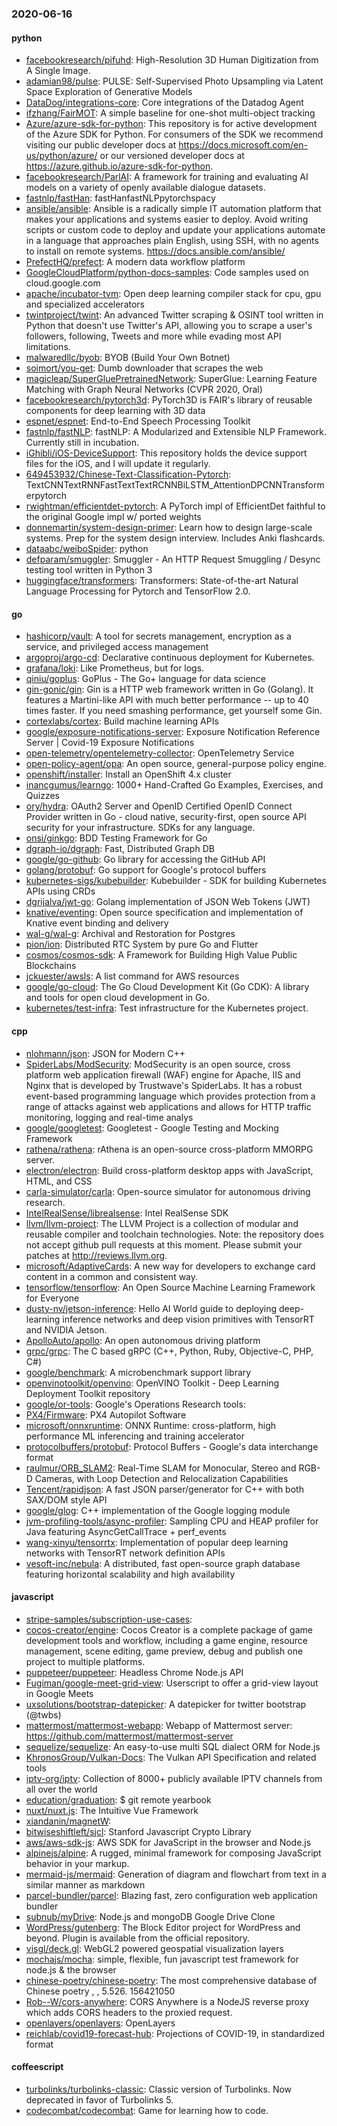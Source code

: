 ### 2020-06-16

#### python
* [facebookresearch/pifuhd](https://github.com/facebookresearch/pifuhd): High-Resolution 3D Human Digitization from A Single Image.
* [adamian98/pulse](https://github.com/adamian98/pulse): PULSE: Self-Supervised Photo Upsampling via Latent Space Exploration of Generative Models
* [DataDog/integrations-core](https://github.com/DataDog/integrations-core): Core integrations of the Datadog Agent
* [ifzhang/FairMOT](https://github.com/ifzhang/FairMOT): A simple baseline for one-shot multi-object tracking
* [Azure/azure-sdk-for-python](https://github.com/Azure/azure-sdk-for-python): This repository is for active development of the Azure SDK for Python. For consumers of the SDK we recommend visiting our public developer docs at https://docs.microsoft.com/en-us/python/azure/ or our versioned developer docs at https://azure.github.io/azure-sdk-for-python.
* [facebookresearch/ParlAI](https://github.com/facebookresearch/ParlAI): A framework for training and evaluating AI models on a variety of openly available dialogue datasets.
* [fastnlp/fastHan](https://github.com/fastnlp/fastHan): fastHanfastNLPpytorchspacy
* [ansible/ansible](https://github.com/ansible/ansible): Ansible is a radically simple IT automation platform that makes your applications and systems easier to deploy. Avoid writing scripts or custom code to deploy and update your applications  automate in a language that approaches plain English, using SSH, with no agents to install on remote systems. https://docs.ansible.com/ansible/
* [PrefectHQ/prefect](https://github.com/PrefectHQ/prefect): A modern data workflow platform
* [GoogleCloudPlatform/python-docs-samples](https://github.com/GoogleCloudPlatform/python-docs-samples): Code samples used on cloud.google.com
* [apache/incubator-tvm](https://github.com/apache/incubator-tvm): Open deep learning compiler stack for cpu, gpu and specialized accelerators
* [twintproject/twint](https://github.com/twintproject/twint): An advanced Twitter scraping & OSINT tool written in Python that doesn't use Twitter's API, allowing you to scrape a user's followers, following, Tweets and more while evading most API limitations.
* [malwaredllc/byob](https://github.com/malwaredllc/byob): BYOB (Build Your Own Botnet)
* [soimort/you-get](https://github.com/soimort/you-get):  Dumb downloader that scrapes the web
* [magicleap/SuperGluePretrainedNetwork](https://github.com/magicleap/SuperGluePretrainedNetwork): SuperGlue: Learning Feature Matching with Graph Neural Networks (CVPR 2020, Oral)
* [facebookresearch/pytorch3d](https://github.com/facebookresearch/pytorch3d): PyTorch3D is FAIR's library of reusable components for deep learning with 3D data
* [espnet/espnet](https://github.com/espnet/espnet): End-to-End Speech Processing Toolkit
* [fastnlp/fastNLP](https://github.com/fastnlp/fastNLP): fastNLP: A Modularized and Extensible NLP Framework. Currently still in incubation.
* [iGhibli/iOS-DeviceSupport](https://github.com/iGhibli/iOS-DeviceSupport): This repository holds the device support files for the iOS, and I will update it regularly.
* [649453932/Chinese-Text-Classification-Pytorch](https://github.com/649453932/Chinese-Text-Classification-Pytorch): TextCNNTextRNNFastTextTextRCNNBiLSTM_AttentionDPCNNTransformerpytorch
* [rwightman/efficientdet-pytorch](https://github.com/rwightman/efficientdet-pytorch): A PyTorch impl of EfficientDet faithful to the original Google impl w/ ported weights
* [donnemartin/system-design-primer](https://github.com/donnemartin/system-design-primer): Learn how to design large-scale systems. Prep for the system design interview. Includes Anki flashcards.
* [dataabc/weiboSpider](https://github.com/dataabc/weiboSpider): python
* [defparam/smuggler](https://github.com/defparam/smuggler): Smuggler - An HTTP Request Smuggling / Desync testing tool written in Python 3
* [huggingface/transformers](https://github.com/huggingface/transformers): Transformers: State-of-the-art Natural Language Processing for Pytorch and TensorFlow 2.0.

#### go
* [hashicorp/vault](https://github.com/hashicorp/vault): A tool for secrets management, encryption as a service, and privileged access management
* [argoproj/argo-cd](https://github.com/argoproj/argo-cd): Declarative continuous deployment for Kubernetes.
* [grafana/loki](https://github.com/grafana/loki): Like Prometheus, but for logs.
* [qiniu/goplus](https://github.com/qiniu/goplus): GoPlus - The Go+ language for data science
* [gin-gonic/gin](https://github.com/gin-gonic/gin): Gin is a HTTP web framework written in Go (Golang). It features a Martini-like API with much better performance -- up to 40 times faster. If you need smashing performance, get yourself some Gin.
* [cortexlabs/cortex](https://github.com/cortexlabs/cortex): Build machine learning APIs
* [google/exposure-notifications-server](https://github.com/google/exposure-notifications-server): Exposure Notification Reference Server | Covid-19 Exposure Notifications
* [open-telemetry/opentelemetry-collector](https://github.com/open-telemetry/opentelemetry-collector): OpenTelemetry Service
* [open-policy-agent/opa](https://github.com/open-policy-agent/opa): An open source, general-purpose policy engine.
* [openshift/installer](https://github.com/openshift/installer): Install an OpenShift 4.x cluster
* [inancgumus/learngo](https://github.com/inancgumus/learngo): 1000+ Hand-Crafted Go Examples, Exercises, and Quizzes
* [ory/hydra](https://github.com/ory/hydra): OAuth2 Server and OpenID Certified OpenID Connect Provider written in Go - cloud native, security-first, open source API security for your infrastructure. SDKs for any language.
* [onsi/ginkgo](https://github.com/onsi/ginkgo): BDD Testing Framework for Go
* [dgraph-io/dgraph](https://github.com/dgraph-io/dgraph): Fast, Distributed Graph DB
* [google/go-github](https://github.com/google/go-github): Go library for accessing the GitHub API
* [golang/protobuf](https://github.com/golang/protobuf): Go support for Google's protocol buffers
* [kubernetes-sigs/kubebuilder](https://github.com/kubernetes-sigs/kubebuilder): Kubebuilder - SDK for building Kubernetes APIs using CRDs
* [dgrijalva/jwt-go](https://github.com/dgrijalva/jwt-go): Golang implementation of JSON Web Tokens (JWT)
* [knative/eventing](https://github.com/knative/eventing): Open source specification and implementation of Knative event binding and delivery
* [wal-g/wal-g](https://github.com/wal-g/wal-g): Archival and Restoration for Postgres
* [pion/ion](https://github.com/pion/ion): Distributed RTC System by pure Go and Flutter
* [cosmos/cosmos-sdk](https://github.com/cosmos/cosmos-sdk):  A Framework for Building High Value Public Blockchains 
* [jckuester/awsls](https://github.com/jckuester/awsls): A list command for AWS resources
* [google/go-cloud](https://github.com/google/go-cloud): The Go Cloud Development Kit (Go CDK): A library and tools for open cloud development in Go.
* [kubernetes/test-infra](https://github.com/kubernetes/test-infra): Test infrastructure for the Kubernetes project.

#### cpp
* [nlohmann/json](https://github.com/nlohmann/json): JSON for Modern C++
* [SpiderLabs/ModSecurity](https://github.com/SpiderLabs/ModSecurity): ModSecurity is an open source, cross platform web application firewall (WAF) engine for Apache, IIS and Nginx that is developed by Trustwave's SpiderLabs. It has a robust event-based programming language which provides protection from a range of attacks against web applications and allows for HTTP traffic monitoring, logging and real-time analys
* [google/googletest](https://github.com/google/googletest): Googletest - Google Testing and Mocking Framework
* [rathena/rathena](https://github.com/rathena/rathena): rAthena is an open-source cross-platform MMORPG server.
* [electron/electron](https://github.com/electron/electron): Build cross-platform desktop apps with JavaScript, HTML, and CSS
* [carla-simulator/carla](https://github.com/carla-simulator/carla): Open-source simulator for autonomous driving research.
* [IntelRealSense/librealsense](https://github.com/IntelRealSense/librealsense): Intel RealSense SDK
* [llvm/llvm-project](https://github.com/llvm/llvm-project): The LLVM Project is a collection of modular and reusable compiler and toolchain technologies. Note: the repository does not accept github pull requests at this moment. Please submit your patches at http://reviews.llvm.org.
* [microsoft/AdaptiveCards](https://github.com/microsoft/AdaptiveCards): A new way for developers to exchange card content in a common and consistent way.
* [tensorflow/tensorflow](https://github.com/tensorflow/tensorflow): An Open Source Machine Learning Framework for Everyone
* [dusty-nv/jetson-inference](https://github.com/dusty-nv/jetson-inference): Hello AI World guide to deploying deep-learning inference networks and deep vision primitives with TensorRT and NVIDIA Jetson.
* [ApolloAuto/apollo](https://github.com/ApolloAuto/apollo): An open autonomous driving platform
* [grpc/grpc](https://github.com/grpc/grpc): The C based gRPC (C++, Python, Ruby, Objective-C, PHP, C#)
* [google/benchmark](https://github.com/google/benchmark): A microbenchmark support library
* [openvinotoolkit/openvino](https://github.com/openvinotoolkit/openvino): OpenVINO Toolkit - Deep Learning Deployment Toolkit repository
* [google/or-tools](https://github.com/google/or-tools): Google's Operations Research tools:
* [PX4/Firmware](https://github.com/PX4/Firmware): PX4 Autopilot Software
* [microsoft/onnxruntime](https://github.com/microsoft/onnxruntime): ONNX Runtime: cross-platform, high performance ML inferencing and training accelerator
* [protocolbuffers/protobuf](https://github.com/protocolbuffers/protobuf): Protocol Buffers - Google's data interchange format
* [raulmur/ORB_SLAM2](https://github.com/raulmur/ORB_SLAM2): Real-Time SLAM for Monocular, Stereo and RGB-D Cameras, with Loop Detection and Relocalization Capabilities
* [Tencent/rapidjson](https://github.com/Tencent/rapidjson): A fast JSON parser/generator for C++ with both SAX/DOM style API
* [google/glog](https://github.com/google/glog): C++ implementation of the Google logging module
* [jvm-profiling-tools/async-profiler](https://github.com/jvm-profiling-tools/async-profiler): Sampling CPU and HEAP profiler for Java featuring AsyncGetCallTrace + perf_events
* [wang-xinyu/tensorrtx](https://github.com/wang-xinyu/tensorrtx): Implementation of popular deep learning networks with TensorRT network definition APIs
* [vesoft-inc/nebula](https://github.com/vesoft-inc/nebula): A distributed, fast open-source graph database featuring horizontal scalability and high availability

#### javascript
* [stripe-samples/subscription-use-cases](https://github.com/stripe-samples/subscription-use-cases): 
* [cocos-creator/engine](https://github.com/cocos-creator/engine): Cocos Creator is a complete package of game development tools and workflow, including a game engine, resource management, scene editing, game preview, debug and publish one project to multiple platforms.
* [puppeteer/puppeteer](https://github.com/puppeteer/puppeteer): Headless Chrome Node.js API
* [Fugiman/google-meet-grid-view](https://github.com/Fugiman/google-meet-grid-view): Userscript to offer a grid-view layout in Google Meets
* [uxsolutions/bootstrap-datepicker](https://github.com/uxsolutions/bootstrap-datepicker): A datepicker for twitter bootstrap (@twbs)
* [mattermost/mattermost-webapp](https://github.com/mattermost/mattermost-webapp): Webapp of Mattermost server: https://github.com/mattermost/mattermost-server
* [sequelize/sequelize](https://github.com/sequelize/sequelize): An easy-to-use multi SQL dialect ORM for Node.js
* [KhronosGroup/Vulkan-Docs](https://github.com/KhronosGroup/Vulkan-Docs): The Vulkan API Specification and related tools
* [iptv-org/iptv](https://github.com/iptv-org/iptv): Collection of 8000+ publicly available IPTV channels from all over the world
* [education/graduation](https://github.com/education/graduation): $ git remote <graduation> yearbook
* [nuxt/nuxt.js](https://github.com/nuxt/nuxt.js): The Intuitive Vue Framework
* [xiandanin/magnetW](https://github.com/xiandanin/magnetW): 
* [bitwiseshiftleft/sjcl](https://github.com/bitwiseshiftleft/sjcl): Stanford Javascript Crypto Library
* [aws/aws-sdk-js](https://github.com/aws/aws-sdk-js): AWS SDK for JavaScript in the browser and Node.js
* [alpinejs/alpine](https://github.com/alpinejs/alpine): A rugged, minimal framework for composing JavaScript behavior in your markup.
* [mermaid-js/mermaid](https://github.com/mermaid-js/mermaid): Generation of diagram and flowchart from text in a similar manner as markdown
* [parcel-bundler/parcel](https://github.com/parcel-bundler/parcel):  Blazing fast, zero configuration web application bundler
* [subnub/myDrive](https://github.com/subnub/myDrive): Node.js and mongoDB Google Drive Clone
* [WordPress/gutenberg](https://github.com/WordPress/gutenberg): The Block Editor project for WordPress and beyond. Plugin is available from the official repository.
* [visgl/deck.gl](https://github.com/visgl/deck.gl): WebGL2 powered geospatial visualization layers
* [mochajs/mocha](https://github.com/mochajs/mocha):  simple, flexible, fun javascript test framework for node.js & the browser
* [chinese-poetry/chinese-poetry](https://github.com/chinese-poetry/chinese-poetry): The most comprehensive database of Chinese poetry , , 5.526. 156421050
* [Rob--W/cors-anywhere](https://github.com/Rob--W/cors-anywhere): CORS Anywhere is a NodeJS reverse proxy which adds CORS headers to the proxied request.
* [openlayers/openlayers](https://github.com/openlayers/openlayers): OpenLayers
* [reichlab/covid19-forecast-hub](https://github.com/reichlab/covid19-forecast-hub): Projections of COVID-19, in standardized format

#### coffeescript
* [turbolinks/turbolinks-classic](https://github.com/turbolinks/turbolinks-classic): Classic version of Turbolinks. Now deprecated in favor of Turbolinks 5.
* [codecombat/codecombat](https://github.com/codecombat/codecombat): Game for learning how to code.
